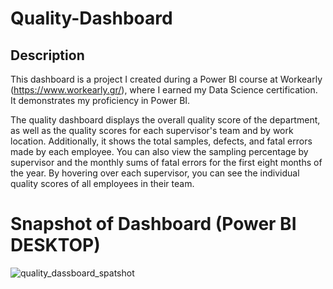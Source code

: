 

# Quality-Dashboard


## Description

This dashboard is a project I created during a Power BI course at Workearly (https://www.workearly.gr/), where I earned my Data Science certification. It demonstrates my proficiency in Power BI.

The quality dashboard displays the overall quality score of the department, as well as the quality scores for each supervisor's team and by work location. Additionally, it shows the total samples, defects, and fatal errors made by each employee. You can also view the sampling percentage by supervisor and the monthly sums of fatal errors for the first eight months of the year. By hovering over each supervisor, you can see the individual quality scores of all employees in their team.

# Snapshot of Dashboard (Power BI DESKTOP)

![quality_dassboard_spatshot](https://github.com/anthimaria/Quality-Dassboard/assets/174887727/168ddae1-d6fa-4776-933c-6cc8491f261a)


 
